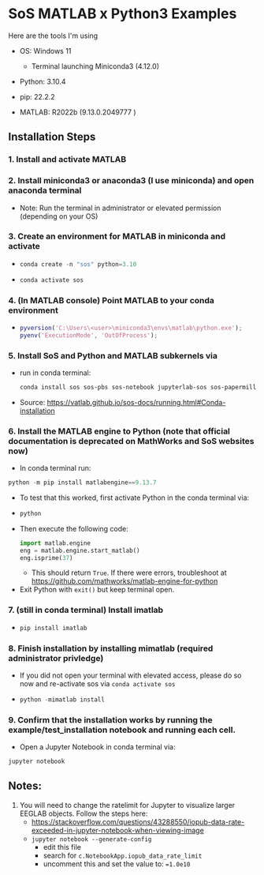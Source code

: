 # SoS MATLAB x Python3 Examples

Here are the tools I'm using

- OS: Windows 11
  - Terminal launching Miniconda3 (4.12.0)

- Python: 3.10.4
- pip: 22.2.2
- MATLAB: R2022b (9.13.0.2049777 )

## Installation Steps
### 1. Install and activate MATLAB
### 2. Install miniconda3 or anaconda3 (I use miniconda) and open anaconda terminal
  - Note: Run the terminal in administrator or elevated permission (depending on your OS)
### 3. Create an environment for MATLAB in miniconda and activate
  - ```PowerShell
    conda create -n "sos" python=3.10
    ```
  - ```PowerShell
    conda activate sos
     ```
### 4. (In MATLAB console) Point MATLAB to your conda environment
  - ```MATLAB
    pyversion('C:\Users\<user>\miniconda3\envs\matlab\python.exe');
    pyenv('ExecutionMode', 'OutOfProcess');
    ```
### 5. Install SoS and Python and MATLAB subkernels via
  - run in conda terminal: 
    ```PowerShell
    conda install sos sos-pbs sos-notebook jupyterlab-sos sos-papermill sos-python sos-matlab -c conda-forge
    ```
  - Source: https://vatlab.github.io/sos-docs/running.html#Conda-installation
<!--
6. Follow video setup of installing MATLAB kernel for jupyter
  deviation: The video is old and does not provide the correct way of install the matlab environment. Follow the steps here:
    - link: https://www.mathworks.com/help/matlab/matlab_external/install-the-matlab-engine-for-python.html
    - (note for above: make sure you activate your virtual env so as not to use a potential global python env)
7. Continue the video setup by executing:
  - ```python -mimatlab install```
    - This should result in a success
-->
### 6. Install the MATLAB engine to Python (note that official documentation is deprecated on MathWorks and SoS websites now)
  - In conda terminal run: 
   ```PowerShell
   python -m pip install matlabengine==9.13.7
   ```
  - To test that this worked, first activate Python in the conda terminal via:
  - ```PowerShell
    python
    ```
  - Then execute the following code:
    ```Python
    import matlab.engine
    eng = matlab.engine.start_matlab()
    eng.isprime(37)
    ```
      - This should return ```True```. If there were errors, troubleshoot at https://github.com/mathworks/matlab-engine-for-python
  - Exit Python with ```exit()``` but keep terminal open.
### 7. (still in conda terminal) Install imatlab
  - ```PowerShell
    pip install imatlab
    ```
<!--
8. Install SoS MATLAB Subkernel
  - ```pip install sos-matlab```
-->
### 8. Finish installation by installing mimatlab (required administrator privledge)
  - If you did not open your terminal with elevated access, please do so now and re-activate sos via ```conda activate sos```
  - ```PowerShell
    python -mimatlab install
    ```
### 9. Confirm that the installation works by running the example/test_installation notebook and running each cell.
  - Open a Jupyter Notebook in conda terminal via:
  ```PowerShell
  jupyter notebook
  ```

## Notes:
1. You will need to change the ratelimit for Jupyter to visualize larger EEGLAB objects. Follow the steps here:
    - https://stackoverflow.com/questions/43288550/iopub-data-rate-exceeded-in-jupyter-notebook-when-viewing-image
    - ```jupyter notebook --generate-config```
        - edit this file
        - search for ```c.NotebookApp.iopub_data_rate_limit```
        - uncomment this and set the value to: ```=1.0e10```
